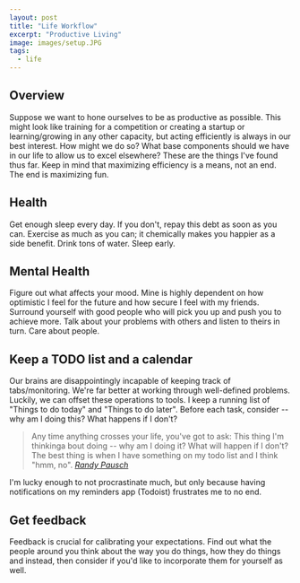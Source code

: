 ```yaml
---
layout: post
title: "Life Workflow"
excerpt: "Productive Living"
image: images/setup.JPG
tags: 
  - life
---
```


## Overview
Suppose we want to hone ourselves to be as productive as possible. This might look like training for a competition or
creating a startup or learning/growing in any other capacity, but acting efficiently is always in our best interest. How
might we do so? What base components should we have in our life to allow us to excel elsewhere? These are the things
I've found thus far. Keep in mind that maximizing efficiency is a means, not an end. The end is maximizing fun.

## Health
Get enough sleep every day. If you don't, repay this debt as soon as you can. Exercise as much as you can; it chemically
makes you happier as a side benefit. Drink tons of water. Sleep early.

## Mental Health
Figure out what affects your mood. Mine is highly dependent on how optimistic I feel for the future and how
secure I feel with my friends. Surround yourself with good people who will pick you up and push you to achieve more.
Talk about your problems with others and listen to theirs in turn. Care about people.

## Keep a TODO list and a calendar
Our brains are disappointingly incapable of keeping track of tabs/monitoring. We're far better at working through
well-defined problems. Luckily, we can offset these operations to tools. I keep a running list of "Things to do today"
and "Things to do later". Before each task, consider -- why am I doing this? What happens if I don't? 

> Any time anything crosses your life, you've got to ask: This thing I'm thinkinga bout doing -- why am I doing it?
> What will happen if I don't? The best thing is when I have something on my todo list and I think "hmm, no".
> <cite><a href="https://www.youtube.com/watch?v=oTugjssqOT0">Randy Pausch</a></cite>

I'm lucky enough to not procrastinate much, but only because having notifications on my reminders app (Todoist) frustrates
me to no end. 

## Get feedback
Feedback is crucial for calibrating your expectations. Find out what the people around you think about the way you do things,
how they do things and instead, then consider if you'd like to incorporate them for yourself as well.
